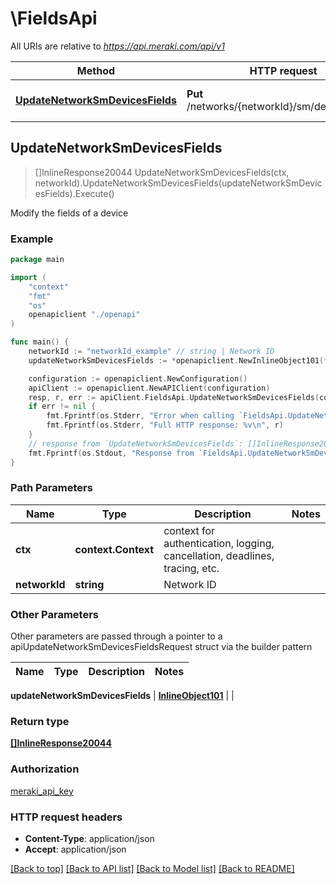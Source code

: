 # \FieldsApi

All URIs are relative to *https://api.meraki.com/api/v1*

Method | HTTP request | Description
------------- | ------------- | -------------
[**UpdateNetworkSmDevicesFields**](FieldsApi.md#UpdateNetworkSmDevicesFields) | **Put** /networks/{networkId}/sm/devices/fields | Modify the fields of a device



## UpdateNetworkSmDevicesFields

> []InlineResponse20044 UpdateNetworkSmDevicesFields(ctx, networkId).UpdateNetworkSmDevicesFields(updateNetworkSmDevicesFields).Execute()

Modify the fields of a device



### Example

```go
package main

import (
    "context"
    "fmt"
    "os"
    openapiclient "./openapi"
)

func main() {
    networkId := "networkId_example" // string | Network ID
    updateNetworkSmDevicesFields := *openapiclient.NewInlineObject101(*openapiclient.NewNetworksNetworkIdSmDevicesFieldsDeviceFields()) // InlineObject101 | 

    configuration := openapiclient.NewConfiguration()
    apiClient := openapiclient.NewAPIClient(configuration)
    resp, r, err := apiClient.FieldsApi.UpdateNetworkSmDevicesFields(context.Background(), networkId).UpdateNetworkSmDevicesFields(updateNetworkSmDevicesFields).Execute()
    if err != nil {
        fmt.Fprintf(os.Stderr, "Error when calling `FieldsApi.UpdateNetworkSmDevicesFields``: %v\n", err)
        fmt.Fprintf(os.Stderr, "Full HTTP response: %v\n", r)
    }
    // response from `UpdateNetworkSmDevicesFields`: []InlineResponse20044
    fmt.Fprintf(os.Stdout, "Response from `FieldsApi.UpdateNetworkSmDevicesFields`: %v\n", resp)
}
```

### Path Parameters


Name | Type | Description  | Notes
------------- | ------------- | ------------- | -------------
**ctx** | **context.Context** | context for authentication, logging, cancellation, deadlines, tracing, etc.
**networkId** | **string** | Network ID | 

### Other Parameters

Other parameters are passed through a pointer to a apiUpdateNetworkSmDevicesFieldsRequest struct via the builder pattern


Name | Type | Description  | Notes
------------- | ------------- | ------------- | -------------

 **updateNetworkSmDevicesFields** | [**InlineObject101**](InlineObject101.md) |  | 

### Return type

[**[]InlineResponse20044**](InlineResponse20044.md)

### Authorization

[meraki_api_key](../README.md#meraki_api_key)

### HTTP request headers

- **Content-Type**: application/json
- **Accept**: application/json

[[Back to top]](#) [[Back to API list]](../README.md#documentation-for-api-endpoints)
[[Back to Model list]](../README.md#documentation-for-models)
[[Back to README]](../README.md)

